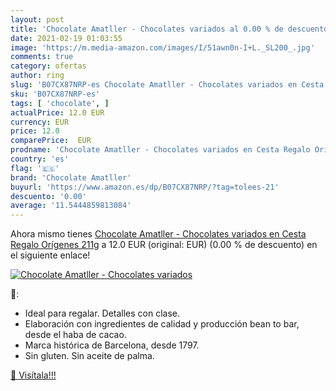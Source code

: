 ```yaml
---
layout: post
title: 'Chocolate Amatller - Chocolates variados al 0.00 % de descuento'
date: 2021-02-19 01:03:55
image: 'https://m.media-amazon.com/images/I/51awn0n-I+L._SL200_.jpg'
comments: true
category: ofertas
author: ring
slug: 'B07CX87NRP-es Chocolate Amatller - Chocolates variados en Cesta Regalo...'
sku: 'B07CX87NRP-es'
tags: [ 'chocolate', ]
actualPrice: 12.0 EUR
currency: EUR
price: 12.0
comparePrice:  EUR
prodname: 'Chocolate Amatller - Chocolates variados en Cesta Regalo Orígenes 211g'
country: 'es'
flag: '🇪🇸'
brand: 'Chocolate Amatller'
buyurl: 'https://www.amazon.es/dp/B07CX87NRP/?tag=tolees-21'
descuento: '0.00'
average: '11.5444859813084'
---
```


Ahora mismo tienes [Chocolate Amatller - Chocolates variados en Cesta Regalo Orígenes 211g](https://www.amazon.es/dp/B07CX87NRP/?tag=tolees-21) a 12.0 EUR (original:  EUR) (0.00 %  de descuento) en el siguiente enlace!

[![Chocolate Amatller - Chocolates variados](https://m.media-amazon.com/images/I/51awn0n-I+L._SL200_.jpg)](https://www.amazon.es/dp/B07CX87NRP/?tag=tolees-21)

🔎:

- Ideal para regalar. Detalles con clase.
- Elaboración con ingredientes de calidad y producción bean to bar, desde el haba de cacao.
- Marca histórica de Barcelona, desde 1797.
- Sin gluten. Sin aceite de palma.

[🛒 Visítala!!!](https://www.amazon.es/dp/B07CX87NRP/?tag=tolees-21)
